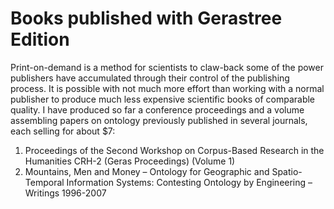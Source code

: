 
# Books published with Gerastree Edition

Print-on-demand is a method for scientists to claw-back some of the power publishers have accumulated through their control of the publishing process. It is possible with not much more effort than working with a normal publisher to produce much less expensive scientific books of comparable quality. I have produced so far a conference proceedings and a volume assembling papers on ontology previously published in several journals, each selling for about $7:

1. Proceedings of the Second Workshop on Corpus-Based Research in the Humanities CRH-2 (Geras Proceedings) (Volume 1)
1. Mountains, Men and Money – Ontology for Geographic and Spatio-Temporal Information Systems: Contesting Ontology by Engineering – Writings 1996-2007

